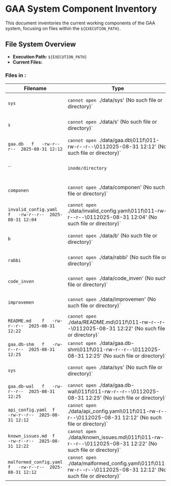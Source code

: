 # GAA System Component Inventory

This document inventories the current working components of the GAA system, focusing on files within the `${EXECUTION_PATH}`.

## File System Overview
*   **Execution Path:** `${EXECUTION_PATH}`
*   **Current Files:**

### Files in :

| Filename | Type | Permissions | Last Modified | Description |
|---|---|---|---|---|
| `sys` | `cannot open `./data/sys' (No such file or directory)` | `` | `` | [No description available] |
| `s` | `cannot open `./data/s' (No such file or directory)` | `s.sh	f	-rwxr-xr-x	2025-08-31 12:22` | `` | [No description available] |
| `gaa.db	f	-rw-r--r--	2025-08-31 12:12` | `cannot open `./data/gaa.db\011f\011-rw-r--r--\0112025-08-31 12:12' (No such file or directory)` | `` | `` | [No description available] |
| `` | `inode/directory` | `_config.yaml	f	-rw-r--r--	2025-08-31 12:04` | `` | [No description available] |
| `componen` | `cannot open `./data/componen' (No such file or directory)` | `ory.md	f	-rw-r--r--	2025-08-31 12:25` | `` | [No description available] |
| `invalid_config.yaml	f	-rw-r--r--	2025-08-31 12:04` | `cannot open `./data/invalid_config.yaml\011f\011-rw-r--r--\0112025-08-31 12:04' (No such file or directory)` | `` | `` | [No description available] |
| `b` | `cannot open `./data/b' (No such file or directory)` | `h_da` | `a_20250831.csv	f	-rw-r--r--	2025-08-31 11:40` | [No description available] |
| `rabbi` | `cannot open `./data/rabbi' (No such file or directory)` | `` | `` | [No description available] |
| `code_inven` | `cannot open `./data/code_inven' (No such file or directory)` | `` | `` | [No description available] |
| `improvemen` | `cannot open `./data/improvemen' (No such file or directory)` | `` | `` | [No description available] |
| `README.md	f	-rw-r--r--	2025-08-31 12:22` | `cannot open `./data/README.md\011f\011-rw-r--r--\0112025-08-31 12:22' (No such file or directory)` | `` | `` | [No description available] |
| `gaa.db-shm	f	-rw-r--r--	2025-08-31 12:25` | `cannot open `./data/gaa.db-shm\011f\011-rw-r--r--\0112025-08-31 12:25' (No such file or directory)` | `` | `` | [No description available] |
| `sys` | `cannot open `./data/sys' (No such file or directory)` | `` | `` | [No description available] |
| `gaa.db-wal	f	-rw-r--r--	2025-08-31 12:25` | `cannot open `./data/gaa.db-wal\011f\011-rw-r--r--\0112025-08-31 12:25' (No such file or directory)` | `` | `` | [No description available] |
| `api_config.yaml	f	-rw-r--r--	2025-08-31 12:12` | `cannot open `./data/api_config.yaml\011f\011-rw-r--r--\0112025-08-31 12:12' (No such file or directory)` | `` | `` | [No description available] |
| `known_issues.md	f	-rw-r--r--	2025-08-31 12:22` | `cannot open `./data/known_issues.md\011f\011-rw-r--r--\0112025-08-31 12:22' (No such file or directory)` | `` | `` | [No description available] |
| `malformed_config.yaml	f	-rw-r--r--	2025-08-31 12:12` | `cannot open `./data/malformed_config.yaml\011f\011-rw-r--r--\0112025-08-31 12:12' (No such file or directory)` | `` | `` | [No description available] |
